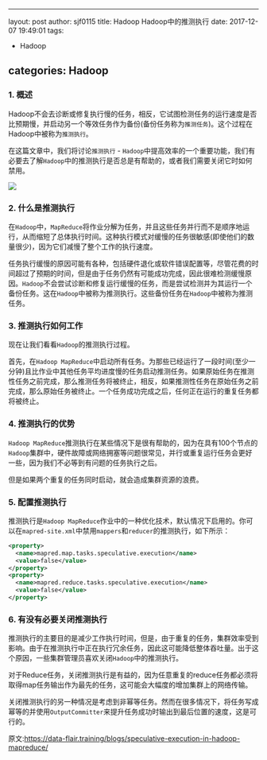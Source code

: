 
---
layout: post
author: sjf0115
title: Hadoop Hadoop中的推测执行
date: 2017-12-07 19:49:01
tags:
  - Hadoop

categories: Hadoop
---

### 1. 概述

Hadoop不会去诊断或修复执行慢的任务，相反，它试图检测任务的运行速度是否比预期慢，并启动另一个等效任务作为备份(备份任务称为`推测任务`)。这个过程在Hadoop中被称为`推测执行`。

在这篇文章中，我们将讨论`推测执行` - `Hadoop`中提高效率的一个重要功能，我们有必要去了解`Hadoop`中的推测执行是否总是有帮助的，或者我们需要关闭它时如何禁用。

![](https://github.com/sjf0115/PubLearnNotes/blob/master/image/Hadoop/Hadoop%E4%B8%AD%E7%9A%84%E6%8E%A8%E6%B5%8B%E6%89%A7%E8%A1%8C-Speculative-Execution-in-Spark.gif?raw=true)

### 2. 什么是推测执行

在`Hadoop`中，`MapReduce`将作业分解为任务，并且这些任务并行而不是顺序地运行，从而缩短了总体执行时间。这种执行模式对缓慢的任务很敏感(即使他们的数量很少)，因为它们减慢了整个工作的执行速度。

任务执行缓慢的原因可能有各种，包括硬件退化或软件错误配置等，尽管花费的时间超过了预期的时间，但是由于任务仍然有可能成功完成，因此很难检测缓慢原因。`Hadoop`不会尝试诊断和修复运行缓慢的任务，而是尝试检测并为其运行一个备份任务。这在`Hadoop`中被称为推测执行。这些备份任务在`Hadoop`中被称为推测任务。

### 3. 推测执行如何工作

现在让我们看看`Hadoop`的推测执行过程。

首先，在`Hadoop MapReduce`中启动所有任务。为那些已经运行了一段时间(至少一分钟)且比作业中其他任务平均进度慢的任务启动推测任务。如果原始任务在推测性任务之前完成，那么推测任务将被终止，相反，如果推测性任务在原始任务之前完成，那么原始任务被终止。一个任务成功完成之后，任何正在运行的重复任务都将被终止。

### 4. 推测执行的优势

`Hadoop MapReduce`推测执行在某些情况下是很有帮助的，因为在具有100个节点的`Hadoop`集群中，硬件故障或网络拥塞等问题很常见，并行或重复运行任务会更好一些，因为我们不必等到有问题的任务执行之后。

但是如果两个重复的任务同时启动，就会造成集群资源的浪费。

### 5. 配置推测执行

推测执行是`Hadoop MapReduce`作业中的一种优化技术，默认情况下启用的。你可以在`mapred-site.xml`中禁用`mappers`和`reducer`的推测执行，如下所示：
```xml
<property>
  <name>mapred.map.tasks.speculative.execution</name>
  <value>false</value>
</property>
<property>
  <name>mapred.reduce.tasks.speculative.execution</name>
  <value>false</value>
</property>
```

### 6. 有没有必要关闭推测执行

推测执行的主要目的是减少工作执行时间，但是，由于重复的任务，集群效率受到影响。由于在推测执行中正在执行冗余任务，因此这可能降低整体吞吐量。出于这个原因，一些集群管理员喜欢关闭`Hadoop`中的推测执行。

对于Reduce任务，关闭推测执行是有益的，因为任意重复的reduce任务都必须将取得map任务输出作为最先的任务，这可能会大幅度的增加集群上的网络传输。

关闭推测执行的另一种情况是考虑到非幂等任务。然而在很多情况下，将任务写成幂等的并使用`OutputCommitter`来提升任务成功时输出到最后位置的速度，这是可行的。




原文:https://data-flair.training/blogs/speculative-execution-in-hadoop-mapreduce/
